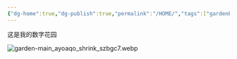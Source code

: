 ```yaml
---
{"dg-home":true,"dg-publish":true,"permalink":"/HOME/","tags":["gardenEntry"],"dgPassFrontmatter":true}
---
```


这是我的数字花园 


![garden-main_ayoaqo_shrink_szbgc7.webp](/img/user/garden-main_ayoaqo_shrink_szbgc7.webp)